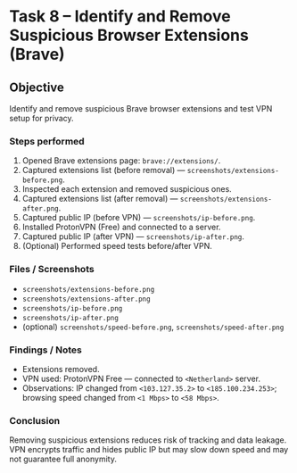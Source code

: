 # Task 8 – Identify and Remove Suspicious Browser Extensions (Brave)

## Objective
Identify and remove suspicious Brave browser extensions and test VPN setup for privacy.

### Steps performed
1. Opened Brave extensions page: `brave://extensions/`.
2. Captured extensions list (before removal) — `screenshots/extensions-before.png`.
3. Inspected each extension and removed suspicious ones.
4. Captured extensions list (after removal) — `screenshots/extensions-after.png`.
5. Captured public IP (before VPN) — `screenshots/ip-before.png`.
6. Installed ProtonVPN (Free) and connected to a server.
7. Captured public IP (after VPN) — `screenshots/ip-after.png`.
8. (Optional) Performed speed tests before/after VPN.

### Files / Screenshots
- `screenshots/extensions-before.png`
- `screenshots/extensions-after.png`
- `screenshots/ip-before.png`
- `screenshots/ip-after.png`
- (optional) `screenshots/speed-before.png`, `screenshots/speed-after.png`

### Findings / Notes
- Extensions removed.
- VPN used: ProtonVPN Free — connected to `<Netherland>` server.
- Observations: IP changed from `<103.127.35.2>` to `<185.100.234.253>`; browsing speed changed from `<1 Mbps>` to `<58 Mbps>`.

### Conclusion
Removing suspicious extensions reduces risk of tracking and data leakage. VPN encrypts traffic and hides public IP but may slow down speed and may not guarantee full anonymity.

